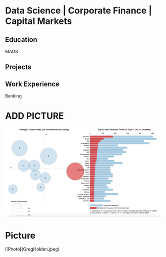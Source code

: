 # Data Science | Corporate Finance | Capital Markets

## Education
MADS

## Projects

##  Work Experience
Banking

# ADD PICTURE
![LDA Analysis](LDATopicsBubbles.png)


# Picture
![Photo[(GregHolden.jpeg)
